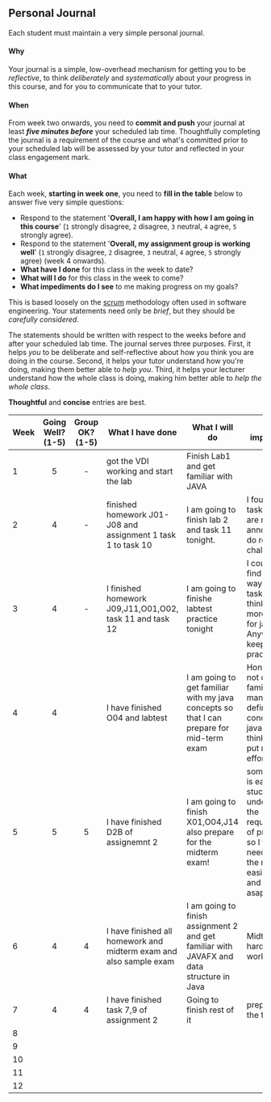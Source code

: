 ## Personal Journal

Each student must maintain a very simple personal journal.

#### Why

Your journal is a simple, low-overhead mechanism for getting you to be
_reflective_, to think _deliberately_ and _systematically_ about your
progress in this course, and for you to communicate
that to your tutor.

#### When

From week two onwards, you need to **commit and push** your journal at least
**_five minutes before_** your scheduled lab time.  Thoughtfully completing the
journal is a requirement of the course and what's committed prior to your scheduled
lab will be assessed by your tutor and reflected in your class engagement mark.

#### What

Each week, **starting in week one**, you need to **fill in the table** below to answer five very simple
questions:
* Respond to the statement '**Overall, I am happy with how I am going in this course**' (`1` strongly disagree, `2` disagree, `3` neutral, `4` agree, `5` strongly agree).
* Respond to the statement '**Overall, my assignment group is working well**' (`1` strongly disagree, `2` disagree, `3` neutral, `4` agree, `5` strongly agree) (week 4 onwards).
* **What have I done** for this class in the week to date?
* **What will I do** for this class in the week to come?
* **What impediments do I see** to me making progress on my goals?

This is based loosely on the [scrum](https://en.wikipedia.org/wiki/Scrum_(software_development))
methodology often used in software engineering.   Your statements need only be  _brief_,
but they should be _carefully considered_.

The statements should be written with respect to the weeks before and after your
scheduled lab time.   The journal serves three purposes.   First, it helps *you* to be
deliberate and self-reflective about how you think you are doing in the course.   Second,
it helps your tutor understand how you're doing, making them better able to *help you*.
Third, it helps your lecturer understand how the whole class is doing, making him better
able to *help the whole class*.

**Thoughtful** and **concise** entries are best.

| Week | Going Well? (1-5) | Group OK? (1-5) | What I have done | What I will do | What impedes me |
|---|:---:|:---:|---|---|---|
| 1 |5|-|got the VDI working and start the lab|Finish Lab1 and get familiar with JAVA|
| 2 |4|-|finished homework J01-J08 and assignment 1 task 1 to task 10|I am going to finish lab 2 and task 11 tonight.|I found some tasks in ass 1 are really annoying but I do really like challenges!|
| 3 |4|-|I finished homework J09,J11,O01,O02, task 11 and task 12|I am going to finishe labtest practice tonight |I could not find a good way to solve task 13 and I think I need more practice for java! Anyways, keep practicing!|
| 4 |4||I have finished O04 and labtest|I am going to get familiar with my java concepts so that I can prepare for mid-term exam| Honestly, I am not quite familiar with many definitions or concepts of java and I think I need to put more effort into it|
| 5 |5|5|I have finished D2B of assignemnt 2|I am going to finish X01,O04,J14 also prepare for the midterm exam!|sometimes it is easy to get stuck in understanding the requirments of problems so I think I need to find the most easiest one and finish it asap!|
| 6 |4|4|I have finished all homework and midterm exam and also sample exam|I am going to finish assignment 2 and get familiar with JAVAFX and data structure in Java | Midterm is hard but I will work harder
| 7 |4|4|I have finished task 7,9 of assignment 2|Going to finish rest of it|prepare for the final
| 8 |||||
| 9 |||||
| 10 |||||
| 11 |||||
| 12 |||||

